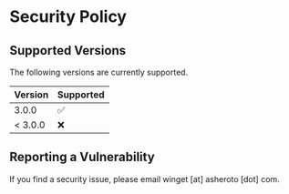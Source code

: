 # Security Policy

## Supported Versions

The following versions are currently supported.

| Version | Supported          |
| ------- | ------------------ |
| 3.0.0   | :white_check_mark: |
| < 3.0.0 | :x:                |

## Reporting a Vulnerability

If you find a security issue, please email winget [at] asheroto [dot] com.